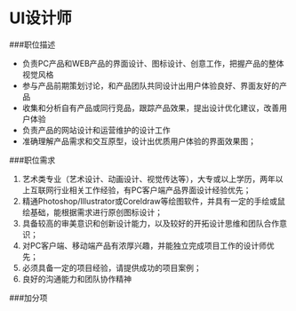 # UI设计师

###职位描述
* 负责PC产品和WEB产品的界面设计、图标设计、创意工作，把握产品的整体视觉风格
* 参与产品前期策划讨论，和产品团队共同设计出用户体验良好、界面友好的产品
* 收集和分析自有产品或同行竞品，跟踪产品效果，提出设计优化建议，改善用户体验
* 负责产品的网站设计和运营维护的设计工作
* 准确理解产品需求和交互原型，设计出优质用户体验的界面效果图；

###职位需求
1. 艺术类专业（艺术设计、动画设计、视觉传达等），大专或以上学历，两年以上互联网行业相关工作经验，有PC客户端产品界面设计经验优先；
2. 精通Photoshop/Illustrator或Coreldraw等绘图软件，并具有一定的手绘或鼠绘基础，能根据需求进行原创图标设计；
3. 具备较高的审美意识和创新设计能力，以及较好的开拓设计思维和团队合作意识；
4. 对PC客户端、移动端产品有浓厚兴趣，并能独立完成项目工作的设计师优先；
5. 必须具备一定的项目经验，请提供成功的项目案例；
6. 良好的沟通能力和团队协作精神

###加分项

